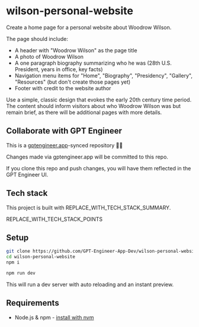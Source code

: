 # wilson-personal-website

Create a home page for a personal website about Woodrow Wilson. 

The page should include:
- A header with "Woodrow Wilson" as the page title 
- A photo of Woodrow Wilson
- A one paragraph biography summarizing who he was (28th U.S. President, years in office, key facts)
- Navigation menu items for "Home", "Biography", "Presidency", "Gallery", "Resources" (but don't create those pages yet)
- Footer with credit to the website author

Use a simple, classic design that evokes the early 20th century time period. The content should inform visitors about who Woodrow Wilson was but remain brief, as there will be additional pages with more details.

## Collaborate with GPT Engineer

This is a [gptengineer.app](https://gptengineer.app)-synced repository 🌟🤖

Changes made via gptengineer.app will be committed to this repo.

If you clone this repo and push changes, you will have them reflected in the GPT Engineer UI.

## Tech stack

This project is built with REPLACE_WITH_TECH_STACK_SUMMARY.

REPLACE_WITH_TECH_STACK_POINTS

## Setup

```sh
git clone https://github.com/GPT-Engineer-App-Dev/wilson-personal-website.git
cd wilson-personal-website
npm i
```

```sh
npm run dev
```

This will run a dev server with auto reloading and an instant preview.

## Requirements

- Node.js & npm - [install with nvm](https://github.com/nvm-sh/nvm#installing-and-updating)
